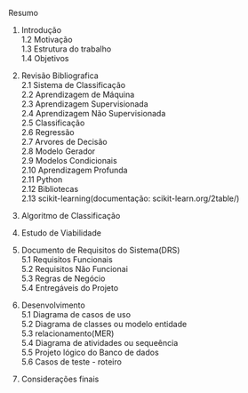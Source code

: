 Resumo

1. Introdução<br />
1.2 Motivação<br />
1.3 Estrutura do trabalho<br />
1.4 Objetivos<br />

2. Revisão Bibliografica<br />
2.1 Sistema de Classificação<br />
2.2 Aprendizagem de Máquina <br />
2.3 Aprendizagem Supervisionada<br />
2.4 Aprendizagem Não Supervisionada<br />
2.5 Classificação<br />
2.6 Regressão<br />
2.7 Arvores de Decisão<br />
2.8 Modelo Gerador<br />
2.9 Modelos Condicionais<br />
2.10 Aprendizagem Profunda<br />
2.11 Python<br />
2.12 Bibliotecas<br />
2.13 scikit-learning(documentação: scikit-learn.org/2table/)<br />

3. Algoritmo de Classificação<br />

3. Estudo de Viabilidade<br />

5. Documento de Requisitos do Sistema(DRS)<br />
5.1 Requisitos Funcionais<br />
5.2 Requisitos Não Funcionai<br />
5.3 Regras de Negócio<br />
5.4 Entregáveis do Projeto<br />

6. Desenvolvimento<br />
5.1 Diagrama de casos de uso<br />
5.2 Diagrama de classes ou modelo entidade <br />
5.3 relacionamento(MER)<br />
5.4 Diagrama de atividades ou sequeência<br />
5.5 Projeto lógico do Banco de dados<br />
5.6 Casos de teste - roteiro<br />


6. Considerações finais<br />

